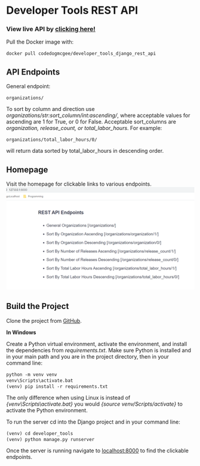 # Developer Tools REST API

### View live API by [clicking here!](https://still-lake-53461.herokuapp.com/)

Pull the Docker image with:
```
docker pull codedogmcgee/developer_tools_django_rest_api
```

## API Endpoints
General endpoint:
```
organizations/
```
To sort by column and direction use _organizations/str:sort_column/int:ascending/_, where acceptable values for
ascending are 1 for True, or 0 for False. Acceptable sort_columns are _organization, release_count, or total_labor_hours_. For example:
```
organizations/total_labor_hours/0/
```
will return data sorted by total_labor_hours in descending order.

## Homepage
Visit the homepage for clickable links to various endpoints.
![Homepage Image](images/homepage.PNG)

## Build the Project
Clone the project from [GitHub](https://github.com/codeDogMcGee/DeveloperToolsRestApi).

__In Windows__

Create a Python virtual environment, activate the environment, and install the dependencies from _requirements.txt_. Make sure Python is installed and in your main path and you are in the project directory, then in your command line:
```
python -m venv venv
venv\Scripts\activate.bat
(venv) pip install -r requirements.txt
```
The only difference when using Linux is instead of _{venv\Scripts\activate.bat}_ you would _{source venv/Scripts/activate}_ to activate the Python environment.

To run the server cd into the Django project and in your command line:
```
(venv) cd developer_tools
(venv) python manage.py runserver
```
Once the server is running navigate to [localhost:8000](http://127.0.0.1:8000/) to find the clickable endpoints.